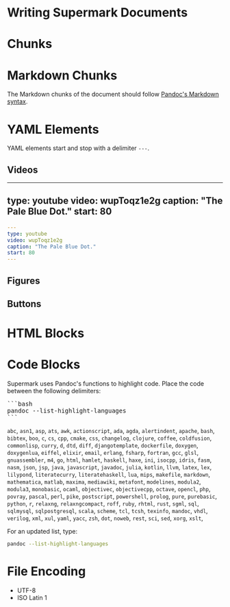 # Writing Supermark Documents

# Chunks

# Markdown Chunks

The Markdown chunks of the document should follow [Pandoc's Markdown syntax](https://pandoc.org/MANUAL.html#pandocs-markdown).


# YAML Elements

YAML elements start and stop with a delimiter `---`.

## Videos


---
type: youtube
video: wupToqz1e2g
caption: "The Pale Blue Dot."
start: 80
---

```yaml
---
type: youtube
video: wupToqz1e2g
caption: "The Pale Blue Dot."
start: 80
---
```

## Figures

## Buttons


# HTML Blocks


# Code Blocks

Supermark  uses Pandoc's functions to highlight code. Place the code between the following delimiters:


<div>
<pre>
```bash
pandoc --list-highlight-languages
```
</pre>
</div>


`abc`, `asn1`, `asp`, `ats`, `awk`, `actionscript`, `ada`, `agda`, `alertindent`, `apache`, `bash`, `bibtex`, `boo`, `c`, `cs`, `cpp`, `cmake`, `css`, `changelog`, `clojure`, `coffee`, `coldfusion`, `commonlisp`, `curry`, `d`, `dtd`, `diff`, `djangotemplate`, `dockerfile`, `doxygen`, `doxygenlua`, `eiffel`, `elixir`, `email`, `erlang`, `fsharp`, `fortran`, `gcc`, `glsl`, `gnuassembler`, `m4`, `go`, `html`, `hamlet`, `haskell`, `haxe`, `ini`, `isocpp`, `idris`, `fasm`, `nasm`, `json`, `jsp`, `java`, `javascript`, `javadoc`, `julia`, `kotlin`, `llvm`, `latex`, `lex`, `lilypond`, `literatecurry`, `literatehaskell`, `lua`, `mips`, `makefile`, `markdown`, `mathematica`, `matlab`, `maxima`, `mediawiki`, `metafont`, `modelines`, `modula2`, `modula3`, `monobasic`, `ocaml`, `objectivec`, `objectivecpp`, `octave`, `opencl`, `php`, `povray`, `pascal`, `perl`, `pike`, `postscript`, `powershell`, `prolog`, `pure`, `purebasic`, `python`, `r`, `relaxng`, `relaxngcompact`, `roff`, `ruby`, `rhtml`, `rust`, `sgml`, `sql`, `sqlmysql`, `sqlpostgresql`, `scala`, `scheme`, `tcl`, `tcsh`, `texinfo`, `mandoc`, `vhdl`, `verilog`, `xml`, `xul`, `yaml`, `yacc`, `zsh`, `dot`, `noweb`, `rest`, `sci`, `sed`, `xorg`, `xslt`,

For an updated list, type:

```bash
pandoc --list-highlight-languages
```

# File Encoding

  - UTF-8
  - ISO Latin 1

